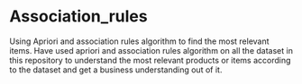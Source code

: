 # Association_rules
Using Apriori and association rules algorithm to find the most relevant items. 
Have used apriori and association rules algorithm on all the dataset in this repository to understand the most relevant products or items according to the dataset and get a business understanding out of it. 
